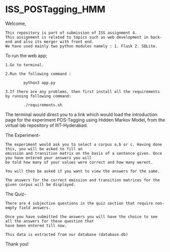 # ISS_POSTagging_HMM

Welcome,

    This repository is part of submission of ISS assignment 4.
    This assignment is related to topics such as web development in back-end and also its merger with front end.
    We have used mainly two python modules namely : 1. Flask 2. SQLite.


To run the web app;

    1.Go to terminal.
    
    2.Run the following command :
    
            python3 app.py
            
    3.If there are any problems, then first install all the requirements by running following command:
    
            ./requirements.sh
         
The terminal would direct you to a link which would load the introduction page for the experiment POS-Tagging using Hidden Markov Model, from the 
virtual lab repository of IIIT-Hyderabad.

The Experiment-

    The experiment would ask you to select a corpus a,b or c. Having done this, you will be asked to fill an 
    emission and transition matrix on the basis of a sentence given. Once you have entered your answers you will 
    be told how many of your values were correct and how many werent. 
    
    You will then be asked if you want to view the answers for the same.
    
    The answers for the correct emission and transition matrices for the given corpus will be displayed.
    

The Quiz-

    There are 4 subjective questions in the quiz section that require non-empty field answers.

    Once you have submitted the answers you will have the choice to see all the answers for these question that
    have been entered till now.

    This data is extracted from our database (database.db)


Thank you!